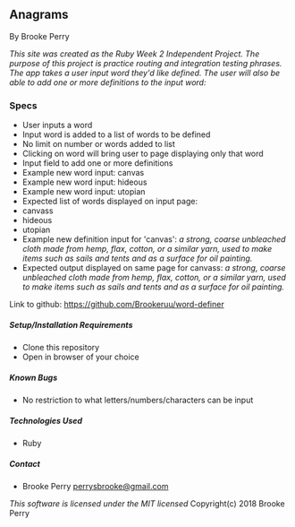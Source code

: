 ## Anagrams

By Brooke Perry

_This site was created as the Ruby Week 2 Independent Project. The purpose of this project is practice routing and integration testing phrases. The app takes a user input word they'd like defined. The user will also be able to add one or more definitions to the input word:_


### Specs
 * User inputs a word
 * Input word is added to a list of words to be defined
 * No limit on number or words added to list
 * Clicking on word will bring user to page displaying only that word
 * Input field to add one or more definitions
 * Example new word input: canvas
 * Example new word input: hideous
 * Example new word input: utopian
 * Expected list of words displayed on input page:
  * canvass
  * hideous
  * utopian
 * Example new definition input for 'canvas': _a strong, coarse unbleached cloth made from hemp, flax, cotton, or a similar yarn, used to make items such as sails and tents and as a surface for oil painting._
  * Expected output displayed on same page for canvass: _a strong, coarse unbleached cloth made from hemp, flax, cotton, or a similar yarn, used to make items such as sails and tents and as a surface for oil painting._


Link to github: https://github.com/Brookeruu/word-definer

##### Setup/Installation Requirements
* Clone this repository
* Open in browser of your choice

##### Known Bugs
 * No restriction to what letters/numbers/characters can be input

##### Technologies Used
* Ruby

##### Contact
* Brooke Perry perrysbrooke@gmail.com

_This software is licensed under the MIT licensed_
Copyright(c) 2018 Brooke Perry
